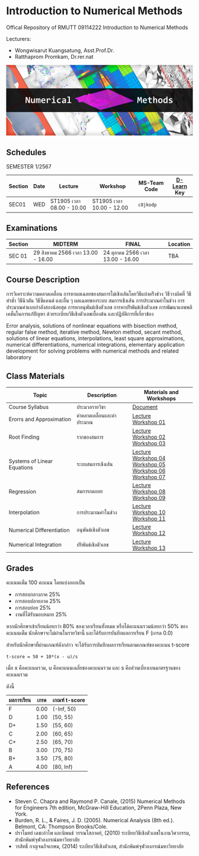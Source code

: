 # Introduction to Numerical Methods
Offical Repository of RMUTT 09114222 Introduction to Numerical Methods

Lecturers:
 - Wongwisarut Kuangsatung, Asst.Prof.Dr.
 - Ratthaprom Promkam, Dr.rer.nat

![Banner](./materials/banner.jpg)


## Schedules

SEMESTER 1/2567

| Section | Date    | Lecture  | Workshop | MS-Team Code | [D-Learn](https://dlearn.rmutt.ac.th/course/view.php?id=2317) Key |
|---------|---------|----------|----------|--------|---------|
|  SEC01  | WED     |ST1905 เวลา 08.00 - 10.00 | ST1905 เวลา 10.00 - 12.00 | `c8jkodp` |   |



## Examinations

| Section | MIDTERM | FINAL  | Location|
|---------|---------|-------|---------|
| SEC 01 | 29 สิงหาคม 2566 เวลา 13.00 - 16.00 | 24 ตุลาคม 2566 เวลา 13.00 - 16.00 | TBA |


## Course Description

การวิเคราะห์ความคลาดเคลื่อน การหาผลเฉลยของสมการไม่เชิงเส้นโดยวิธีแบ่งคร่ึงช่วง วิธีวางผิดที่ วิธีทําซํ้า วิธีนิวตัน วิธีซีแคนต์ และอื่น ๆ ผลเฉลยของระบบ สมการเชิงเส้น การประมาณค่าในช่วง การประมาณค่าแบบกําลังสองน้อยสุด การหาอนุพันธ์เชิงตัวเลข การหาปริพันธ์เชิงตัวเลข การพัฒนาแอพพลิเคชั่นในการแก้ปัญหา ด้วยระเบียบวิธีเชิงตัวเลขเบื้องต้น และปฏิบัติการที่เกี่ยวข้อง
          
Error analysis, solutions of nonlinear equations with bisection method, regular false method, iterative method, Newton method, secant method, solutions of linear equations, interpolations, least square approximations, numerical differentiations, numerical integrations, elementary application development for solving problems with numerical methods and related laboratory

## Class Materials

|    Topic   |   Description   |    Materials and Workshops   |
|------------|-----------------|---------------|
| Course Syllabus      |  ประมวลรายวิชา | [Document](./materials/cs.pdf)|
| Erorrs and Approximation | ค่าคลาดเคลื่อนและค่าประมาณ | [Lecture](./materials/lecture_01.pdf) <br> [Workshop 01](./materials/workshop_01.ipynb) |
| Root Finding | รากของสมการ | [Lecture](./materials/lecture_02.pdf) <br> [Workshop 02](./materials/workshop_02.ipynb) <br>  [Workshop 03](./materials/workshop_03.ipynb)|
| Systems of Linear Equations | ระบบสมการเชิงเส้น | [Lecture](./materials/lecture_03.pdf) <br> [Workshop 04](./materials/workshop_04.ipynb) <br> [Workshop 05](./materials/workshop_05.ipynb) <br> [Workshop 06](./materials/workshop_06.ipynb) <br> [Workshop 07](./materials/workshop_07.ipynb)|
| Regression | สมการถดถอย | [Lecture](./materials/lecture_04.pdf) <br> [Workshop 08](./materials/workshop_08.zip) <br> [Workshop 09](./materials/workshop_09.zip) |
| Interpolation | การประมาณค่าในช่วง | [Lecture](./materials/lecture_05.pdf) <br> [Workshop 10](./materials/workshop_10.ipynb) <br> [Workshop 11](./materials/workshop_11.zip) |
| Numerical Differentiation | อนุพันธ์เชิงตัวเลข | [Lecture](./materials/lecture_06.pdf) <br> [Workshop 12](./materials/workshop_12.ipynb) |
| Numerical Integration | ปริพันธ์เชิงตัวเลข | [Lecture](./materials/lecture_07.pdf) <br> [Workshop 13](./materials/workshop_13.ipynb) |


## Grades

คะแนนเต็ม 100 คะแนน โดยแบ่งออกเป็น
- การสอบกลางภาค 25%
- การสอบปลายภาค 25%
- การสอบย่อย 25%
- งานที่ได้รับมอบหมาย 25%

หากนักศึกษาเข้าเรียนน้อยกว่า 80% ของเวลาเรียนทั้งหมด
หรือได้คะแนนรวมน้อยกว่า 50% ของคะแนนเต็ม นักศึกษาจะไม่ผ่านในรายวิชานี้ และได้รับการบันทึกผลการเรียน F (เกรด 0.0) 

สำหรับนักศึกษาที่ผ่านเกณฑ์ดังกล่าว จะได้รับการบันทึกผลการเรียนตามเกณฑ์ของคะแนน t-score 

```
t-score = 50 + 10*(x - u)/s
```
เมื่อ x คือคะแนนรวม, u คือคะแนนเฉลี่ยของคะแนนรวม และ s คือส่วนเบี่ยงเบนมาตรฐานของคะแนนรวม

ดังนี้

| ผลการเรียน | เกรด | เกณฑ์ t-score |
|---------|------|--------------|
| F | 0.00 | (-Inf, 50) | 
| D | 1.00 | [50, 55) | 
| D+ | 1.50 | [55, 60) | 
| C | 2.00 | [60, 65) |
| C+ | 2.50 | [65, 70) |
| B | 3.00 | [70, 75) |
| B+ | 3.50 | [75, 80) |
| A | 4.00 | [80, Inf) |

## References

- Steven C. Chapra and Raymond P. Canale, (2015) Numerical Methods for Engineers 7th edition, McGraw-Hill Education, 2Penn Plaza, New York.
- Burden, R. L., & Faires, J. D. (2005). Numerical Analysis (8th ed.). Belmont, CA: Thompson Brooks/Cole.
- ปราโมทย์ เดชะอำไพ และนิพนธ์ วรรณโสภาคย์, (2010) ระเบียบวิธีเชิงตัวเลขในงานวิศวกรรม, สำนักพิมพ์จุฬาลงกรณ์มหาวิทยาลัย
- วรสิทธิ์ กาญจนกิจเกษม, (2014) ระเบียบวิธีเชิงตัวเลข, สำนักพิมพ์จุฬาลงกรณ์มหาวิทยาลัย